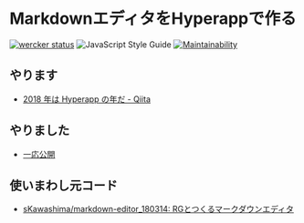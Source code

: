 # MarkdownエディタをHyperappで作る

[![wercker status](https://app.wercker.com/status/c7fce8eb3bab479b07fc7cb103382699/s/master "wercker status")](https://app.wercker.com/project/byKey/c7fce8eb3bab479b07fc7cb103382699)
![JavaScript Style Guide](https://img.shields.io/badge/code_style-standard-brightgreen.svg)
[![Maintainability](https://api.codeclimate.com/v1/badges/bb6744672d28bed9941d/maintainability)](https://codeclimate.com/github/sKawashima/markdown-editor_withHyperapp/maintainability)
<!-- [![Dependency Status](https://beta.gemnasium.com/badges/github.com/sKawashima/markdown-editor_withHyperapp.svg)](https://beta.gemnasium.com/projects/github.com/sKawashima/markdown-editor_withHyperapp) -->

## やります
- [2018 年は Hyperapp の年だ - Qiita](https://qiita.com/JorgeBucaran/items/c48446babe0627e25ee6)

## やりました
- [一応公開](https://skawashima.github.io/markdown-editor_withHyperapp/)

## 使いまわし元コード
- [sKawashima/markdown-editor_180314: RGとつくるマークダウンエディタ](https://github.com/sKawashima/markdown-editor_180314)
